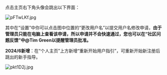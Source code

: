 点击主页右下角头像会跳出以下界面：

![pFTwLKf.jpg](https://s21.ax1x.com/2024/03/30/pFTwLKf.jpg)

其中在“设置”中你可以点击图中位置的“更改用户名”以提交用户名修改申请，**由于管理员只能在电脑上查看该申请，所以申请并不会快速通过，您也可以在“社区问题反馈”中@Tim Green以提醒管理员批准。**

**2024/6新增**：在“个人主页”上方新增“重新开始用户指引”，可重新开始新注册后跳出的新手指导。


![pkt1D2j.jpg](https://s21.ax1x.com/2024/06/07/pkt1D2j.jpg)